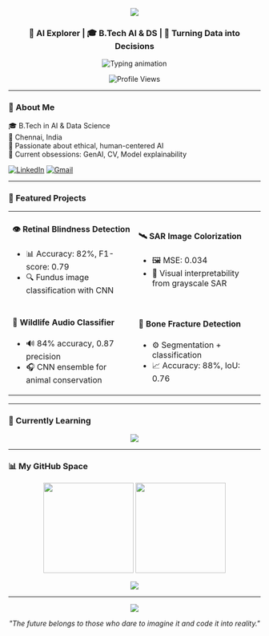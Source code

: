 <!-- 🔥 Gradient Banner -->
<p align="center">
  <img src="https://capsule-render.vercel.app/api?type=waving&color=9C27B0&height=200&section=header&text=Hi%20%F0%9F%91%8B%20I'm%20Janani%20Soundara%20Rajan&fontSize=35&fontColor=ffffff&animation=twinkling" />
</p>

<h3 align="center">🔬 AI Explorer | 🎓 B.Tech AI & DS | 🧠 Turning Data into Decisions</h3>

<p align="center">
  <img src="https://readme-typing-svg.demolab.com?font=Fira+Code&size=20&pause=1000&center=true&vCenter=true&width=500&lines=Final-year+AI+student.;ML%2C+DL%2C+NLP+practitioner.;Building+human-centered+AI.;Always+learning+%F0%9F%8C%B1" alt="Typing animation" />
</p>

<p align="center">
  <img src="https://komarev.com/ghpvc/?username=jananisoundararajan&label=Profile%20views&color=0e75b6&style=flat" alt="Profile Views" />
</p>

---

### 🌟 About Me

🎓 B.Tech in AI & Data Science  
📍 Chennai, India  
💬 Passionate about ethical, human-centered AI  
🌈 Current obsessions: GenAI, CV, Model explainability

[![LinkedIn](https://img.shields.io/badge/LinkedIn-blue?style=flat-square&logo=linkedin)](https://linkedin.com/in/jananisoundararajan)
[![Gmail](https://img.shields.io/badge/Email-red?style=flat-square&logo=gmail&logoColor=white)](mailto:jananisoundararajan18@gmail.com)

---

### 🧪 Featured Projects

<table>
  <tr>
    <td width="50%">
      <h4>👁️ Retinal Blindness Detection</h4>
      <ul>
        <li>📊 Accuracy: 82%, F1-score: 0.79</li>
        <li>🔍 Fundus image classification with CNN</li>
      </ul>
    </td>
    <td width="50%">
      <h4>🛰️ SAR Image Colorization</h4>
      <ul>
        <li>🖼️ MSE: 0.034</li>
        <li>🎯 Visual interpretability from grayscale SAR</li>
      </ul>
    </td>
  </tr>
  <tr>
    <td>
      <h4>🦉 Wildlife Audio Classifier</h4>
      <ul>
        <li>🔊 84% accuracy, 0.87 precision</li>
        <li>🎧 CNN ensemble for animal conservation</li>
      </ul>
    </td>
    <td>
      <h4>🦴 Bone Fracture Detection</h4>
      <ul>
        <li>⚙️ Segmentation + classification</li>
        <li>📈 Accuracy: 88%, IoU: 0.76</li>
      </ul>
    </td>
  </tr>
</table>

---

<h3>🌱 Currently Learning</h3>

<p align="center">
  <img src="https://readme-typing-svg.herokuapp.com?font=Fira+Code&duration=3000&pause=100&color=36BCF7&center=true&vCenter=true&width=450&lines=Large+Language+Models+%F0%9F%93%9A;LangChain+and+RAG+pipelines+%F0%9F%9A%80;Cloud+AI+Deployment+%F0%9F%93%A1;Explainable+AI+%F0%9F%93%8A;Building+AI+for+Social+Impact+%F0%9F%92%AA" />
</p>

---

### 📊 My GitHub Space

<p align="center">
  <img src="https://github-readme-stats.vercel.app/api?username=jananisoundararajan&show_icons=true&theme=radical" height="180px"/>
  <img src="https://github-readme-streak-stats.herokuapp.com/?user=jananisoundararajan&theme=radical" height="180px"/>
</p>

<p align="center">
  <img src="https://github-readme-stats.vercel.app/api/top-langs/?username=jananisoundararajan&layout=compact&theme=radical" />
</p>

---

<p align="center">
  <img src="https://capsule-render.vercel.app/api?type=waving&color=9C27B0&height=120&section=footer"/>
</p>

<p align="center"><i>"The future belongs to those who dare to imagine it and code it into reality."</i></p>
